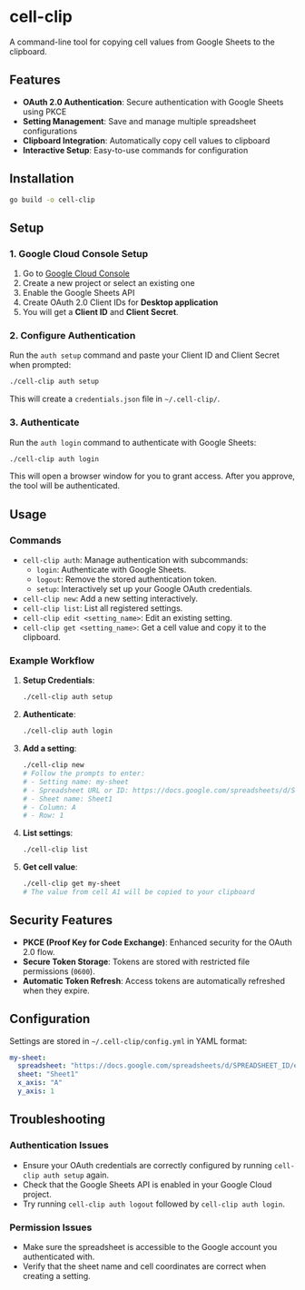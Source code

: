 # cell-clip

A command-line tool for copying cell values from Google Sheets to the clipboard.

## Features

- **OAuth 2.0 Authentication**: Secure authentication with Google Sheets using PKCE
- **Setting Management**: Save and manage multiple spreadsheet configurations
- **Clipboard Integration**: Automatically copy cell values to clipboard
- **Interactive Setup**: Easy-to-use commands for configuration

## Installation

```bash
go build -o cell-clip
```

## Setup

### 1. Google Cloud Console Setup

1. Go to [Google Cloud Console](https://console.cloud.google.com/apis/credentials)
2. Create a new project or select an existing one
3. Enable the Google Sheets API
4. Create OAuth 2.0 Client IDs for **Desktop application**
5. You will get a **Client ID** and **Client Secret**.

### 2. Configure Authentication

Run the `auth setup` command and paste your Client ID and Client Secret when prompted:

```bash
./cell-clip auth setup
```

This will create a `credentials.json` file in `~/.cell-clip/`.

### 3. Authenticate

Run the `auth login` command to authenticate with Google Sheets:

```bash
./cell-clip auth login
```

This will open a browser window for you to grant access. After you approve, the tool will be authenticated.

## Usage

### Commands

- `cell-clip auth`: Manage authentication with subcommands:
    - `login`: Authenticate with Google Sheets.
    - `logout`: Remove the stored authentication token.
    - `setup`: Interactively set up your Google OAuth credentials.
- `cell-clip new`: Add a new setting interactively.
- `cell-clip list`: List all registered settings.
- `cell-clip edit <setting_name>`: Edit an existing setting.
- `cell-clip get <setting_name>`: Get a cell value and copy it to the clipboard.

### Example Workflow

1. **Setup Credentials**:
   ```bash
   ./cell-clip auth setup
   ```

2. **Authenticate**:
   ```bash
   ./cell-clip auth login
   ```

3. **Add a setting**:
   ```bash
   ./cell-clip new
   # Follow the prompts to enter:
   # - Setting name: my-sheet
   # - Spreadsheet URL or ID: https://docs.google.com/spreadsheets/d/SPREADSHEET_ID/edit
   # - Sheet name: Sheet1
   # - Column: A
   # - Row: 1
   ```

4. **List settings**:
   ```bash
   ./cell-clip list
   ```

5. **Get cell value**:
   ```bash
   ./cell-clip get my-sheet
   # The value from cell A1 will be copied to your clipboard
   ```

## Security Features

- **PKCE (Proof Key for Code Exchange)**: Enhanced security for the OAuth 2.0 flow.
- **Secure Token Storage**: Tokens are stored with restricted file permissions (`0600`).
- **Automatic Token Refresh**: Access tokens are automatically refreshed when they expire.

## Configuration

Settings are stored in `~/.cell-clip/config.yml` in YAML format:

```yaml
my-sheet:
  spreadsheet: "https://docs.google.com/spreadsheets/d/SPREADSHEET_ID/edit"
  sheet: "Sheet1"
  x_axis: "A"
  y_axis: 1
```

## Troubleshooting

### Authentication Issues
- Ensure your OAuth credentials are correctly configured by running `cell-clip auth setup` again.
- Check that the Google Sheets API is enabled in your Google Cloud project.
- Try running `cell-clip auth logout` followed by `cell-clip auth login`.

### Permission Issues
- Make sure the spreadsheet is accessible to the Google account you authenticated with.
- Verify that the sheet name and cell coordinates are correct when creating a setting.